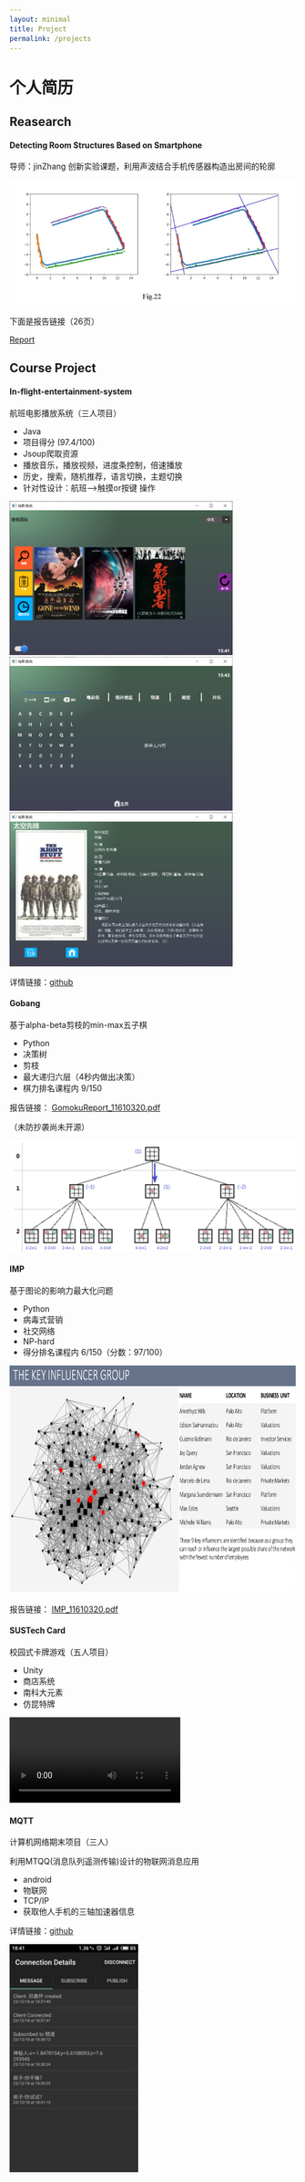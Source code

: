 ```yaml
---
layout: minimal
title: Project
permalink: /projects
---
```

# 个人简历

## Reasearch

#### Detecting Room Structures Based on Smartphone

导师：jinZhang
创新实验课题，利用声波结合手机传感器构造出房间的轮廓

![mapping](mapping.jpg)

下面是报告链接（26页）

[<u>Report</u>](https://drive.google.com/open?id=1sJjOHRu13W4VcdquQ91LaJSBAstT52Um)

## Course Project

#### In-flight-entertainment-system

航班电影播放系统（三人项目）

- Java
- 项目得分 (97.4/100)
- Jsoup爬取资源
- 播放音乐，播放视频，进度条控制，倍速播放
- 历史，搜索，随机推荐，语言切换，主题切换
- 针对性设计：航班-->触摸or按键 操作



<div>
  <img src="主页.png" alt="主页" height="270dp">
  <img src="搜索页.png" alt="搜索页" height="270dp">
  <img src="详情页.png" alt="详情页" height="270dp">
</div>

详情链接：[<u>github</u>](https://github.com/XinhhD/java2_Project_MoviePlayer)

#### Gobang

基于alpha-beta剪枝的min-max五子棋

- Python
- 决策树
- 剪枝
- 最大递归六层（4秒内做出决策）
- 棋力排名课程内 9/150

报告链接： <u>[GomokuReport_11610320.pdf](GomokuReport_11610320.pdf)</u>

（未防抄袭尚未开源）

![α-belta剪](α-belta剪.png)

#### IMP

基于图论的影响力最大化问题

- Python
- 病毒式营销
- 社交网络
- NP-hard
- 得分排名课程内 6/150（分数：97/100）

<div>
  <img src="IMP.png" alt="imp" height="400dp">
</div>

报告链接： [<u>IMP_11610320.pdf](IMP_11610320.pdf)</u>

#### SUSTech Card

校园式卡牌游戏（五人项目）

- Unity
- 商店系统
- 南科大元素
- 仿昆特牌

<video src="C:\Users\邓鑫怀\Desktop\媒体2.mp4"></video>

#### MQTT

计算机网络期末项目（三人）

利用MTQQ(消息队列遥测传输)设计的物联网消息应用

- android
- 物联网
- TCP/IP
- 获取他人手机的三轴加速器信息

详情链接：[<u>github</u>](https://github.com/XinhhD/Mqtt)

<div>
  <img src="MQTT.jpg" alt="MQTT" height="400dp">
</div>
